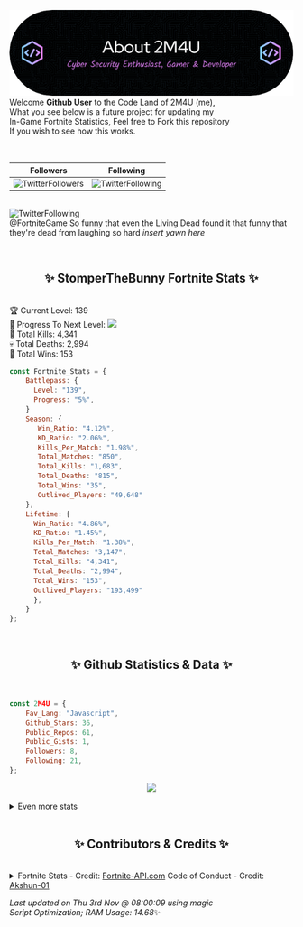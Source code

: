 
  ![Header](./src/github-banner.png)
  <br>
  Welcome **Github User** to the Code Land of 2M4U (me),<br>
  What you see below is a future project for updating my<br>
  In-Game Fortnite Statistics, Feel free to Fork this repository<br>
  If you wish to see how this works.
  <br><br>
  <br>
  
  | Followers  | Following |
  | ---------- |:---------:|
  | ![TwitterFollowers](https://img.shields.io/badge/Twitter%20Followers-79-blue)  | ![TwitterFollowing](https://img.shields.io/badge/Twitter%20Following-218-blue)  |


  <br>![TwitterFollowing](https://img.shields.io/badge/Latest%20Tweet--blue)<br>
  @FortniteGame So funny that even the Living Dead found it that funny that they're dead from laughing so hard *insert yawn here*
   
  <br><h2 align="center"> ✨ StomperTheBunny Fortnite Stats ✨</h2><br>
  🏆 Current Level: 139<br>
  🎉 Progress To Next Level: ![](https://geps.dev/progress/5)<br>
  🎯 Total Kills: 4,341<br>
  💀 Total Deaths: 2,994<br>
  👑 Total Wins: 153<br>

```js
const Fortnite_Stats = {
    Battlepass: {
      Level: "139",
      Progress: "5%",    
    }
    Season: { 
       Win_Ratio: "4.12%",
       KD_Ratio: "2.06%",
       Kills_Per_Match: "1.98%",
       Total_Matches: "850",
       Total_Kills: "1,683",
       Total_Deaths: "815",
       Total_Wins: "35",
       Outlived_Players: "49,648"
    },
    Lifetime: {
      Win_Ratio: "4.86%",
      KD_Ratio: "1.45%",
      Kills_Per_Match: "1.38%",
      Total_Matches: "3,147",
      Total_Kills: "4,341",
      Total_Deaths: "2,994",
      Total_Wins: "153",
      Outlived_Players: "193,499"
      },
    }
}; 
```


<br><h2 align="center"> ✨ Github Statistics & Data ✨</h2><br>

```js
const 2M4U = {
    Fav_Lang: "Javascript",
    Github_Stars: 36,
    Public_Repos: 61,
    Public_Gists: 1,
    Followers: 8,
    Following: 21,
}; 
```

<p align="center">
<img src="https://github-readme-streak-stats.herokuapp.com/?user=2M4U&theme=tokyonight">
</p>
<details>
  <summary>
      Even more stats
  </summary>
  <p align="center">
    <img src="https://github-profile-trophy.vercel.app/?username=2M4U&theme=dracula">
    <img src="https://github-readme-stats.vercel.app/api?username=2M4U&theme=tokyonight&count_private=true&show_icons=true&include_all_commits=true">
  </p>
</details>
<br><h2 align="center"> ✨ Contributors & Credits ✨</h2><br>
<details>
  <summary>
      Fortnite Stats - Credit: <a href="https://fortnite-api.com/?utm_source=github.com/2M4U/2M4U">Fortnite-API.com</a>
      Code of Conduct - Credit: <a href="https://github.com/Akshun-01">Akshun-01</a>
  </summary>
</details>

<!-- Last updated on Thu Nov 03 2022 08:00:09 GMT+0000 (Coordinated Universal Time) ;-;-->
<i>Last updated on  Thu 3rd Nov @ 08:00:09 using magic<br>
Script Optimization; RAM Usage: 14.68</i>✨